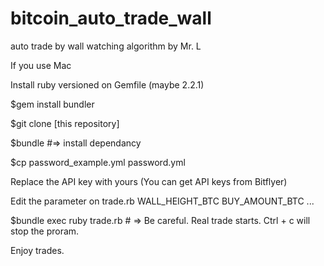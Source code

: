 # bitcoin_auto_trade_wall
auto trade by wall watching algorithm by Mr. L

If you use Mac

Install ruby versioned on Gemfile (maybe 2.2.1)

$gem install bundler

$git clone [this repository]

$bundle   #=> install dependancy

$cp password_example.yml password.yml

Replace the API key with yours (You can get API keys from Bitflyer)

Edit the parameter on trade.rb
 WALL_HEIGHT_BTC
 BUY_AMOUNT_BTC ...

$bundle exec ruby trade.rb # => Be careful. Real trade starts.
Ctrl + c will stop the proram.

Enjoy trades.
